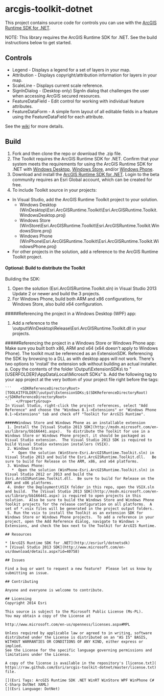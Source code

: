 # arcgis-toolkit-dotnet

This project contains source code for controls you can use with the [ArcGIS Runtime SDK for .NET](http://links.esri.com/dotnetsdk).  

NOTE: This library requires the ArcGIS Runtime SDK for .NET. See the build instructions below to get started.

## Controls

- Legend - Displays a legend for a set of layers in your map.
- Attribution - Displays copyright/attribution information for layers in your map.
- ScaleLine - Displays current scale reference.
- SignInDialog - (Desktop only) SignIn dialog that challenges the user when accessing ArcGIS secured resources.
- FeatureDataField - Edit control for working with individual feature attributes.
- FeatureDataForm - A simple form layout of all editable fields in a feature using the FeatureDataField for each attribute.

See the [wiki](https://github.com/Esri/arcgis-toolkit-dotnet/wiki) for more details.

## Build 

1. Fork and then clone the repo or download the .zip file.
2. The Toolkit requires the ArcGIS Runtime SDK for .NET.  Confirm that your system meets the requirements for using the ArcGIS Runtime SDK for .NET with [Windows Desktop](http://developers.arcgis.com/net/desktop/guide/system-requirements.htm), [Windows Store](http://developers.arcgis.com/net/store/guide/system-requirements.htm), and/or [Windows Phone](http://developers.arcgis.com/net/phone/guide/system-requirements.htm).  
3. Download and install the [ArcGIS Runtime SDK for .NET](http://esriurl.com/dotnetsdk).  Login to the beta community requires an Esri Global account, which can be created for free.
4. To include Toolkit source in your projects:
 *  In Visual Studio, add the ArcGIS Runtime Toolkit project to your solution. 
    - Windows Desktop (WinDesktop\Esri.ArcGISRuntime.Toolkit\Esri.ArcGISRuntime.Toolkit.WindowsDesktop.proj)
    - Windows Store	(WinStore\Esri.ArcGISRuntime.Toolkit\Esri.ArcGISRuntime.Toolkit.WindowsStore.proj)
    - Windows Phone (WinPhone\Esri.ArcGISRuntime.Toolkit\Esri.ArcGISRuntime.Toolkit.WindowsPhone.proj)
 *  For other projects in the solution, add a reference to the ArcGIS Runtime Toolkit project.
 
#### Optional: Build to distribute the Toolkit
Building the SDK:
1.  Open the solution (Esri.ArcGISRuntime.Toolkit.sln) in Visual Studio 2013 Update 2 or newer and build the 3 projects.
2.  For Windows Phone, build both ARM and x86 configurations, for Windows Store, also build x64 configuration.

#####Referencing the project in a Windows Desktop (WPF) app:
 
 1.  Add a reference to the \output\WinDesktop\Release\Esri.ArcGISRuntime.Toolkit.dll in your projects.  

#####Referencing the project in a Windows Store or Windows Phone app:
Make sure you built both x86, ARM and x64 (x64 doesn't apply to Windows Phone).
The toolkit must be referenced as an ExtensionSDK. Referencing the SDK by browsing to a DLL as with desktop apps will not work.
There's two options to 'install' the extension sdk without building an actual installer.
 a.  Copy the contents of the folder \Output\ExtensionSDKs\ to "[USERFOLDER]\AppData\Local\Microsoft SDKs\"
 b.  Add the following tag to your app project at the very bottom of your project file right before the <Target> tags:
```   <PropertyGroup>
```    <SDKReferenceDirectoryRoot>[TOOLKITFOLDER]\output\ExtensionSDKs;$(SDKReferenceDirectoryRoot)</SDKReferenceDirectoryRoot>
```  </PropertyGroup>
In Visual Studio, right-click the project references, select "Add Reference" and choose the "Windows 8.1->Extensions" or "Windows Phone 8.1->Extensions" tab and check off "Toolkit for ArcGIS Runtime".

#####Windows Store and Windows Phone as an installable extension
 1. Install the [Visual Studio 2013 SDK](http://msdn.microsoft.com/en-us/library/bb166441.aspx).  To distribute the Toolkit for use in a Windows Store or Windows Phone project, it should be packaged as Visual Studio extension.  The Visual Studio 2013 SDK is required to build Visual Studio extension installers (VSIX). 
 2. Windows Store 
   *  Open the solution (WinStore-Esri.ArcGISRuntime.Toolkit.sln) in Visual Studio 2013 and build the Esri.ArcGISRuntime.Toolkit.dll.   Be sure to build for Release on the ARM, x86, and x64 platforms.
 3. Windows Phone: 
   *  Open the solution (WinPhone-Esri.ArcGISRuntime.Toolkit.sln) in Visual Studio 2012 or 2013 and build the Esri.ArcGISRuntime.Toolkit.dll.  Be sure to build for Release on the ARM and x86 platforms.
 4. Under the Deployment\VSIX folder in this repo, open the VSIX.sln and build.  The [Visual Studio 2013 SDK](http://msdn.microsoft.com/en-us/library/bb166441.aspx) is required to open projects in this solution.  Also be sure to build the Windows Store and Windows Phone Toolkit projects for the release configuration on all platforms.  A set of *.vsix files will be generated in the project output folders. 
 5. Run the vsix to install the Toolkit as an extension SDK for Windows Store or Windows Phone projects.  To add a reference in your project, open the Add Reference dialog, navigate to Windows > Extensions, and check the box next to the Toolkit for ArcGIS Runtime. 

## Resources

* [ArcGIS Runtime SDK for .NET](http://esriurl/dotnetsdk)
* [Visual Studio 2013 SDK](http://www.microsoft.com/en-us/download/details.aspx?id=40758)

## Issues

Find a bug or want to request a new feature?  Please let us know by submitting an issue.

## Contributing

Anyone and everyone is welcome to contribute. 

## Licensing
Copyright 2014 Esri

This source is subject to the Microsoft Public License (Ms-PL).
You may obtain a copy of the License at

http://www.microsoft.com/en-us/openness/licenses.aspx#MPL

Unless required by applicable law or agreed to in writing, software
distributed under the License is distributed on an "AS IS" BASIS,
WITHOUT WARRANTIES OR CONDITIONS OF ANY KIND, either express or implied.
See the License for the specific language governing permissions and
limitations under the License.

A copy of the license is available in the repository's [license.txt]( https://raw.github.com/Esri/arcgis-toolkit-dotnet/master/license.txt) file.

[](Esri Tags: ArcGIS Runtime SDK .NET WinRT WinStore WPF WinPhone C# C-Sharp DotNet XAML)
[](Esri Language: DotNet)


